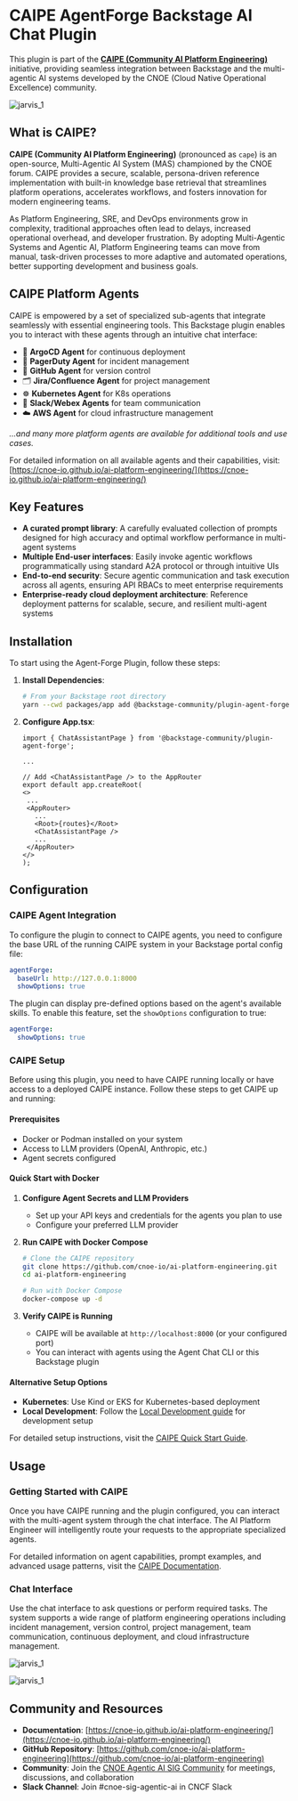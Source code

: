 # CAIPE AgentForge Backstage AI Chat Plugin

This plugin is part of the [**CAIPE (Community AI Platform Engineering)**](https://cnoe-io.github.io/ai-platform-engineering/) initiative, providing seamless integration between Backstage and the multi-agentic AI systems developed by the CNOE (Cloud Native Operational Excellence) community.

![jarvis_1](images/jarvis_2.png)

## What is CAIPE?

**CAIPE (Community AI Platform Engineering)** (pronounced as `cape`) is an open-source, Multi-Agentic AI System (MAS) championed by the CNOE forum. CAIPE provides a secure, scalable, persona-driven reference implementation with built-in knowledge base retrieval that streamlines platform operations, accelerates workflows, and fosters innovation for modern engineering teams.

As Platform Engineering, SRE, and DevOps environments grow in complexity, traditional approaches often lead to delays, increased operational overhead, and developer frustration. By adopting Multi-Agentic Systems and Agentic AI, Platform Engineering teams can move from manual, task-driven processes to more adaptive and automated operations, better supporting development and business goals.

## CAIPE Platform Agents

CAIPE is empowered by a set of specialized sub-agents that integrate seamlessly with essential engineering tools. This Backstage plugin enables you to interact with these agents through an intuitive chat interface:

- 🚀 **ArgoCD Agent** for continuous deployment
- 🚨 **PagerDuty Agent** for incident management
- 🐙 **GitHub Agent** for version control
- 🗂️ **Jira/Confluence Agent** for project management
- ☸ **Kubernetes Agent** for K8s operations
- 💬 **Slack/Webex Agents** for team communication
- ☁️ **AWS Agent** for cloud infrastructure management

_...and many more platform agents are available for additional tools and use cases._

For detailed information on all available agents and their capabilities, visit: [https://cnoe-io.github.io/ai-platform-engineering/](https://cnoe-io.github.io/ai-platform-engineering/)

## Key Features

- **A curated prompt library**: A carefully evaluated collection of prompts designed for high accuracy and optimal workflow performance in multi-agent systems
- **Multiple End-user interfaces**: Easily invoke agentic workflows programmatically using standard A2A protocol or through intuitive UIs
- **End-to-end security**: Secure agentic communication and task execution across all agents, ensuring API RBACs to meet enterprise requirements
- **Enterprise-ready cloud deployment architecture**: Reference deployment patterns for scalable, secure, and resilient multi-agent systems

## Installation

To start using the Agent-Forge Plugin, follow these steps:

1. **Install Dependencies**:

   ```bash
   # From your Backstage root directory
   yarn --cwd packages/app add @backstage-community/plugin-agent-forge
   ```

2. **Configure App.tsx**:

   ```tsx
   import { ChatAssistantPage } from '@backstage-community/plugin-agent-forge';

   ...

   // Add <ChatAssistantPage /> to the AppRouter
   export default app.createRoot(
   <>
    ...
    <AppRouter>
      ...
      <Root>{routes}</Root>
      <ChatAssistantPage />
      ...
    </AppRouter>
   </>
   );
   ```

## Configuration

### CAIPE Agent Integration

To configure the plugin to connect to CAIPE agents, you need to configure the base URL of the running CAIPE system in your Backstage portal config file:

```yaml
agentForge:
  baseUrl: http://127.0.0.1:8000
  showOptions: true
```

The plugin can display pre-defined options based on the agent's available skills. To enable this feature, set the `showOptions` configuration to true:

```yaml
agentForge:
  showOptions: true
```

### CAIPE Setup

Before using this plugin, you need to have CAIPE running locally or have access to a deployed CAIPE instance. Follow these steps to get CAIPE up and running:

#### Prerequisites

- Docker or Podman installed on your system
- Access to LLM providers (OpenAI, Anthropic, etc.)
- Agent secrets configured

#### Quick Start with Docker

1. **Configure Agent Secrets and LLM Providers**

   - Set up your API keys and credentials for the agents you plan to use
   - Configure your preferred LLM provider

2. **Run CAIPE with Docker Compose**

   ```bash
   # Clone the CAIPE repository
   git clone https://github.com/cnoe-io/ai-platform-engineering.git
   cd ai-platform-engineering

   # Run with Docker Compose
   docker-compose up -d
   ```

3. **Verify CAIPE is Running**
   - CAIPE will be available at `http://localhost:8000` (or your configured port)
   - You can interact with agents using the Agent Chat CLI or this Backstage plugin

#### Alternative Setup Options

- **Kubernetes**: Use Kind or EKS for Kubernetes-based deployment
- **Local Development**: Follow the [Local Development guide](https://cnoe-io.github.io/ai-platform-engineering/getting-started/local-development) for development setup

For detailed setup instructions, visit the [CAIPE Quick Start Guide](https://cnoe-io.github.io/ai-platform-engineering/getting-started/quick-start).

## Usage

### Getting Started with CAIPE

Once you have CAIPE running and the plugin configured, you can interact with the multi-agent system through the chat interface. The AI Platform Engineer will intelligently route your requests to the appropriate specialized agents.

For detailed information on agent capabilities, prompt examples, and advanced usage patterns, visit the [CAIPE Documentation](https://cnoe-io.github.io/ai-platform-engineering/).

### Chat Interface

Use the chat interface to ask questions or perform required tasks. The system supports a wide range of platform engineering operations including incident management, version control, project management, team communication, continuous deployment, and cloud infrastructure management.

![jarvis_1](images/jarvis_1.png)

![jarvis_1](images/jarvis_3.png)

## Community and Resources

- **Documentation**: [https://cnoe-io.github.io/ai-platform-engineering/](https://cnoe-io.github.io/ai-platform-engineering/)
- **GitHub Repository**: [https://github.com/cnoe-io/ai-platform-engineering](https://github.com/cnoe-io/ai-platform-engineering)
- **Community**: Join the [CNOE Agentic AI SIG Community](https://cnoe-io.github.io/ai-platform-engineering/community/) for meetings, discussions, and collaboration
- **Slack Channel**: Join #cnoe-sig-agentic-ai in CNCF Slack
